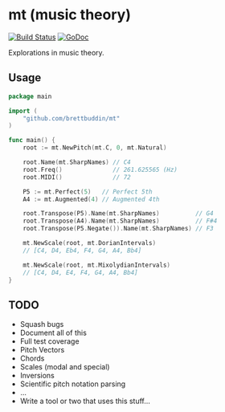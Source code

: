 # mt (music theory)

[![Build Status](https://travis-ci.org/brettbuddin/mt.svg?branch=master)](https://travis-ci.org/brettbuddin/mt)
[![GoDoc](https://godoc.org/github.com/brettbuddin/mt?status.svg)](https://godoc.org/github.com/brettbuddin/mt)

Explorations in music theory.

## Usage

```go
package main

import (
	"github.com/brettbuddin/mt"
)

func main() {
	root := mt.NewPitch(mt.C, 0, mt.Natural)

	root.Name(mt.SharpNames) // C4
	root.Freq()              // 261.625565 (Hz)
	root.MIDI()              // 72

	P5 := mt.Perfect(5)   // Perfect 5th
	A4 := mt.Augmented(4) // Augmented 4th

	root.Transpose(P5).Name(mt.SharpNames)          // G4
	root.Transpose(A4).Name(mt.SharpNames)          // F#4
	root.Transpose(P5.Negate()).Name(mt.SharpNames) // F3

	mt.NewScale(root, mt.DorianIntervals)
	// [C4, D4, Eb4, F4, G4, A4, Bb4]

	mt.NewScale(root, mt.MixolydianIntervals)
	// [C4, D4, E4, F4, G4, A4, Bb4]
}
```

## TODO

- Squash bugs
- Document all of this
- Full test coverage
- Pitch Vectors
- Chords
- Scales (modal and special)
- Inversions
- Scientific pitch notation parsing
- ...
- Write a tool or two that uses this stuff...
